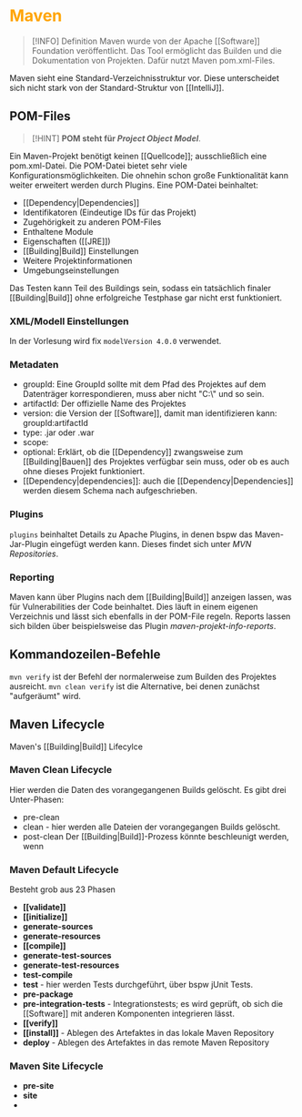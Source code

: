 # <font color = "orange">Maven</font>
>[!INFO] Definition
>Maven wurde von der Apache [[Software]] Foundation veröffentlicht. Das Tool ermöglicht das Builden und die Dokumentation von Projekten. Dafür nutzt Maven pom.xml-Files.

Maven sieht eine Standard-Verzeichnisstruktur vor. Diese unterscheidet sich nicht stark von der Standard-Struktur von [[IntelliJ]].

## POM-Files
>[!HINT] **POM steht für *Project Object Model***.

Ein Maven-Projekt benötigt keinen [[Quellcode]]; ausschließlich eine pom.xml-Datei.
Die POM-Datei bietet sehr viele Konfigurationsmöglichkeiten. Die ohnehin schon große Funktionalität kann weiter erweitert werden durch Plugins. 
Eine POM-Datei beinhaltet:
- [[Dependency|Dependencies]]
- Identifikatoren (Eindeutige IDs für das Projekt)
- Zugehörigkeit zu anderen POM-Files
- Enthaltene Module
- Eigenschaften ([[JRE]])
- [[Building|Build]] Einstellungen
- Weitere Projektinformationen
- Umgebungseinstellungen

Das Testen kann Teil des Buildings sein, sodass ein tatsächlich finaler [[Building|Build]] ohne erfolgreiche Testphase gar nicht erst funktioniert.
### XML/Modell Einstellungen
In der Vorlesung wird fix `modelVersion 4.0.0` verwendet.
### Metadaten
- groupId: Eine GroupId sollte mit dem Pfad des Projektes auf dem Datenträger korrespondieren, muss aber nicht "C:\\" und so sein.
- artifactId: Der offizielle Name des Projektes
- version: die Version der [[Software]], damit man identifizieren kann: groupId:artifactId
- type: .jar oder .war
- scope:
- optional: Erklärt, ob die [[Dependency]] zwangsweise zum [[Building|Bauen]] des Projektes verfügbar sein muss, oder ob es auch ohne dieses Projekt funktioniert.
- [[Dependency|dependencies]]: auch die [[Dependency|Dependencies]] werden diesem Schema nach aufgeschrieben.
### Plugins
`plugins` beinhaltet Details zu Apache Plugins, in denen bspw das Maven-Jar-Plugin eingefügt werden kann. Dieses findet sich unter *MVN Repositories*.
### Reporting
Maven kann über Plugins nach dem [[Building|Build]] anzeigen lassen, was für Vulnerabilities der Code beinhaltet. Dies läuft in einem eigenen Verzeichnis und lässt sich ebenfalls in der POM-File regeln.
Reports lassen sich bilden über beispielsweise das Plugin *maven-projekt-info-reports*.

## Kommandozeilen-Befehle
`mvn verify` ist der Befehl der normalerweise zum Builden des Projektes ausreicht.
`mvn clean verify` ist die Alternative, bei denen zunächst "aufgeräumt" wird.

## Maven Lifecycle
Maven's [[Building|Build]] Lifecylce
### Maven Clean Lifecycle
Hier werden die Daten des vorangegangenen Builds gelöscht.
Es gibt drei Unter-Phasen:
- pre-clean
- clean - hier werden alle Dateien der vorangegangen Builds gelöscht.
- post-clean
Der [[Building|Build]]-Prozess könnte beschleunigt werden, wenn 
### Maven Default Lifecycle
Besteht grob aus 23 Phasen
- **[[validate]]**
- **[[initialize]]**
- **generate-sources**
- **generate-resources**
- **[[compile]]**
- **generate-test-sources**
- **generate-test-resources**
- **test-compile**
- **test** - hier werden Tests durchgeführt, über bspw jUnit Tests.
- **pre-package**
- **pre-integration-tests** - Integrationstests; es wird geprüft, ob sich die [[Software]] mit anderen Komponenten integrieren lässt.
- **[[verify]]**
- **[[install]]** - Ablegen des Artefaktes in das lokale Maven Repository
- **deploy** - Ablegen des Artefaktes in das remote Maven Repository
### Maven Site Lifecycle
- **pre-site**
- **site**
- 